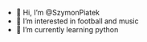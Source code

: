 - 👋 Hi, I’m @SzymonPiatek
- 👀 I’m interested in football and music
- 🌱 I’m currently learning python
